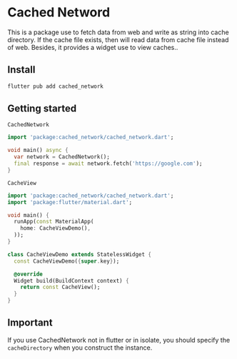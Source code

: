 # Cached Netword

This is a package use to fetch data from web and write as string into cache directory. If the cache file exists, then will read data from cache file instead of web.
Besides, it provides a widget use to view caches..

## Install

```bash
flutter pub add cached_network
```

## Getting started

`CachedNetwork`

```dart
import 'package:cached_network/cached_network.dart';

void main() async {
  var network = CachedNetwork();
  final response = await network.fetch('https://google.com');
}
```

`CacheView`

```dart
import 'package:cached_network/cached_network.dart';
import 'package:flutter/material.dart';

void main() {
  runApp(const MaterialApp(
    home: CacheViewDemo(),
  ));
}

class CacheViewDemo extends StatelessWidget {
  const CacheViewDemo({super.key});

  @override
  Widget build(BuildContext context) {
    return const CacheView();
  }
}
```

## Important

If you use CachedNetwork not in flutter or in isolate, you should specify the `cacheDirectory` when you construct the instance.
